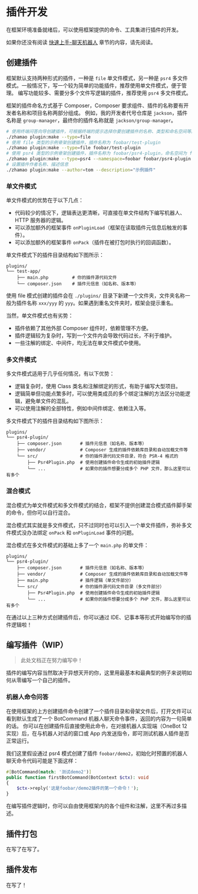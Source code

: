 # 插件开发

在框架环境准备就绪后，可以使用框架提供的命令、工具集进行插件的开发。

如果你还没有阅读 [快速上手-聊天机器人](/guide/get-started.md) 章节的内容，请先阅读。

## 创建插件

框架默认支持两种形式的插件，一种是 `file` 单文件模式，另一种是 `psr4` 多文件模式。一般情况下，写一个较为简单的功能插件，推荐使用单文件模式，便于管理。
编写功能较多、需要分多个文件写逻辑的插件，推荐使用 `psr4` 多文件模式。

框架的插件命名方式基于 Composer，Composer 要求组件、插件的名称要有开发者名称和项目名称两部分组成。
例如，我的开发者代号仓库是 `jackson`，插件名称是 `group-manager`，最终你的插件名称就是 `jackson/group-manager`。

```bash
# 使用终端问答向导创建插件，可根据终端的提示选择你要创建插件的名称、类型和命名空间等内容。
./zhamao plugin:make --type=file
# 使用 file 类型的示例骨架创建插件，插件名称为 foobar/test-plugin
./zhamao plugin:make --type=file foobar/test-plugin
# 使用 psr4 类型的示例骨架创建插件，插件名称为 foobar/psr4-plugin，命名空间为 foobar
./zhamao plugin:make --type=psr4 --namespace=foobar foobar/psr4-plugin
# 设置插件作者名称、描述信息
./zhamao plugin:make --author=tom --description="示例插件"
```

### 单文件模式

单文件模式的优势在于以下几点：

- 代码较少的情况下，逻辑表达更清晰，可直接在单文件结构下编写机器人、HTTP 服务器的逻辑。
- 可以添加额外的框架事件 `onPluginLoad`（框架在读取插件元信息后触发的事件）。
- 可以添加额外的框架事件 `onPack`（插件在被打包时执行的回调函数）。

单文件模式下的插件目录结构如下图所示：

```text
plugins/
└── test-app/
    ├── main.php         # 你的插件源代码文件
    └── composer.json    # 插件元信息（如名称、版本等）
```

使用 file 模式创建的插件会在 `./plugins/` 目录下新建一个文件夹，文件夹名称一般为插件名称 `xxx/yyy` 的 `yyy`。如果遇到重名文件夹时，框架会提示重名。

当然，单文件模式也有劣势：

- 插件依赖了其他外部 Composer 组件时，依赖管理不方便。
- 插件逻辑较为复杂时，写到一个文件内会导致代码过长，不利于维护。
- 一些注解的绑定、中间件，均无法在单文件模式中使用。

### 多文件模式

多文件模式适用于几乎任何情况，有以下优势：

- 逻辑复杂时，使用 Class 类名和注解绑定的形式，有助于编写大型项目。
- 逻辑简单但功能点繁多时，可以使用类成员的多个绑定注解的方法区分功能逻辑，避免单文件的混乱。
- 可以使用注解的全部特性，例如中间件绑定、依赖注入等。

多文件模式下的插件目录结构如下图所示：

```text
plugins/
└── psr4-plugin/
    ├── composer.json       # 插件元信息（如名称、版本等）    
    ├── vendor/             # Composer 生成的插件依赖库目录和自动加载文件等   
    └── src/                # 你的插件源代码文件目录，符合 PSR-4 格式的
        ├── Psr4Plugin.php  # 使用创建插件命令生成的初始插件逻辑
        └── ...             # 如果你的插件想要分成多个 PHP 文件，那么这里可以有多个
```

### 混合模式

混合模式为单文件模式和多文件模式的结合，框架不提供创建混合模式插件脚手架的命令，但你可以自行混合。

混合模式其实就是多文件模式，只不过同时也可以引入一个单文件插件，弥补多文件模式没办法绑定 `onPack` 和 `onPluginLoad` 事件的问题。

混合模式在多文件模式的基础上多了一个 `main.php` 的单文件：

```text
plugins/
└── psr4-plugin/
    ├── composer.json       # 插件元信息（如名称、版本等）    
    ├── vendor/             # Composer 生成的插件依赖库目录和自动加载文件等   
    ├── main.php            # 插件逻辑（单文件部分）
    └── src/                # 你的插件源代码文件目录（多文件部分）
        ├── Psr4Plugin.php  # 使用创建插件命令生成的初始插件逻辑
        └── ...             # 如果你的插件想要分成多个 PHP 文件，那么这里可以有多个
```

在通过以上三种方式创建插件后，你可以通过 IDE、记事本等形式开始编写你的插件逻辑啦！

## 编写插件（WIP）

> 此处文档正在努力编写中！

插件的编写内容当然取决于异想天开的你，这里用最基本和最典型的例子来说明如何从零编写一个自己的插件。

### 机器人命令问答

在使用框架的上方创建插件命令创建了一个插件目录和骨架文件后，打开文件可以看到默认生成了一个 BotCommand 机器人聊天命令事件，返回的内容为一句简单的话。
你可以在创建插件后直接使用此命令，在对接机器人实现端（OneBot 12 实现）后，在与机器人对话的窗口或 App 内发送指令，即可测试机器人插件是否正常运行。

我们这里假设通过 psr4 模式创建了插件 `foobar/demo2`，初始化时预置的机器人聊天命令代码可能是下面这样：

```php
#[BotCommand(match: '测试demo2')]
public function firstBotCommand(BotContext $ctx): void
{
    $ctx->reply('这是foobar/demo2插件的第一个命令！');
}
```

<chat-box :my-chats="[
{type:0,content:'测试demo2'},
{type:1,content:'这是foobar/demo2插件的第一个命令！'},
]" />

在编写插件逻辑时，你可以自由使用框架内的各个组件和注解，这里不再过多描述。

## 插件打包

在写了在写了。

## 插件发布

在写了！
